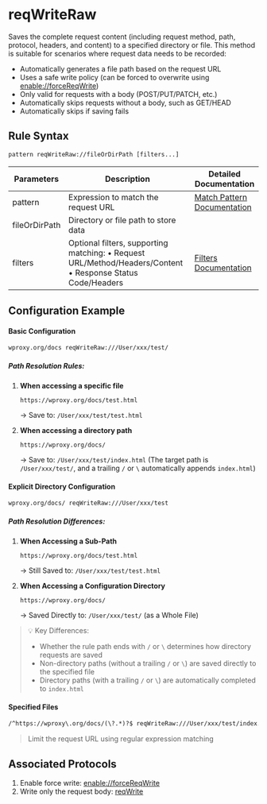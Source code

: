 # reqWriteRaw
Saves the complete request content (including request method, path, protocol, headers, and content) to a specified directory or file. This method is suitable for scenarios where request data needs to be recorded:
- Automatically generates a file path based on the request URL
- Uses a safe write policy (can be forced to overwrite using [enable://forceReqWrite](./enable))
- Only valid for requests with a body (POST/PUT/PATCH, etc.)
- Automatically skips requests without a body, such as GET/HEAD
- Automatically skips if saving fails

## Rule Syntax
``` txt
pattern reqWriteRaw://fileOrDirPath [filters...]
```

| Parameters | Description | Detailed Documentation |
| ------- | ------------------------------------------------------------ | ------------------------- |
| pattern | Expression to match the request URL | [Match Pattern Documentation](./pattern) |
| fileOrDirPath | Directory or file path to store data | |
| filters | Optional filters, supporting matching: • Request URL/Method/Headers/Content • Response Status Code/Headers | [Filters Documentation](./filters) |

## Configuration Example

#### Basic Configuration
```txt
wproxy.org/docs reqWriteRaw:///User/xxx/test/
```
##### Path Resolution Rules:
1. **When accessing a specific file**

    `https://wproxy.org/docs/test.html`

    → Save to: `/User/xxx/test/test.html`

2. **When accessing a directory path**

    `https://wproxy.org/docs/`

    → Save to: `/User/xxx/test/index.html` (The target path is `/User/xxx/test/`, and a trailing `/` or `\` automatically appends `index.html`)

#### Explicit Directory Configuration
```txt
wproxy.org/docs/ reqWriteRaw:///User/xxx/test
```
##### Path Resolution Differences:
1. **When Accessing a Sub-Path**

    `https://wproxy.org/docs/test.html`

    → Still Saved to: `/User/xxx/test/test.html`

2. **When Accessing a Configuration Directory**

    `https://wproxy.org/docs/`

    → Saved Directly to: `/User/xxx/test/` (as a Whole File)

> 💡 Key Differences:
> - Whether the rule path ends with `/` or `\` determines how directory requests are saved
> - Non-directory paths (without a trailing `/` or `\`) are saved directly to the specified file
> - Directory paths (with a trailing `/` or `\`) are automatically completed to `index.html`

#### Specified Files
``` txt
/^https://wproxy\.org/docs/(\?.*)?$ reqWriteRaw:///User/xxx/test/index.html
```
> Limit the request URL using regular expression matching

## Associated Protocols
1. Enable force write: [enable://forceReqWrite](./enable)
2. Write only the request body: [reqWrite](./reqWrite)
